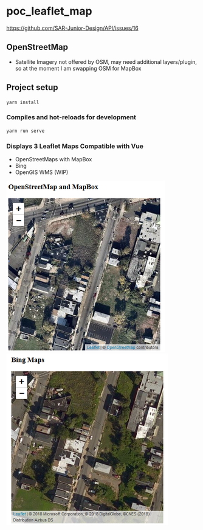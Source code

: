 # poc_leaflet_map
https://github.com/SAR-Junior-Design/API/issues/16

## OpenStreetMap
* Satellite Imagery not offered by OSM, may need additional layers/plugin, so at the moment I am swapping OSM for MapBox

## Project setup
```
yarn install
```

### Compiles and hot-reloads for development
```
yarn run serve
```

### Displays 3 Leaflet Maps Compatible with Vue
* OpenStreetMaps with MapBox
* Bing
* OpenGIS WMS (WIP)

![](https://github.com/adeliyianni3/poc_leaflet_map/blob/master/images/OSMandMB.png)
![](https://github.com/adeliyianni3/poc_leaflet_map/blob/master/images/BING.png)